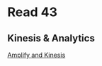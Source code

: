 # Read 43
## Kinesis & Analytics

[Amplify and Kinesis](https://alkhateeb49.github.io/reading-notes-401/class-36)